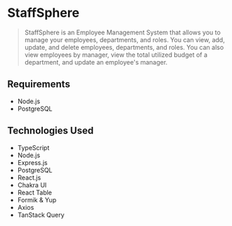 # StaffSphere

> StaffSphere is an Employee Management System that allows you to manage your employees, departments, and roles. You can view, add, update, and delete employees, departments, and roles. You can also view employees by manager, view the total utilized budget of a department, and update an employee's manager.

## Requirements

- Node.js
- PostgreSQL

## Technologies Used

- TypeScript
- Node.js
- Express.js
- PostgreSQL
- React.js
- Chakra UI
- React Table
- Formik & Yup
- Axios
- TanStack Query
